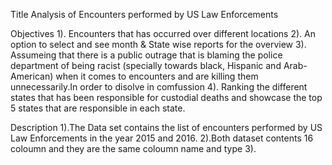 Title
Analysis of Encounters performed by US Law Enforcements

Objectives
   1). Encounters that has occurred over different locations
   2). An option to select and see month & State wise reports for the overview
   3). Assumeing that there is a public outrage that is blaming the police department of being racist (specially towards black, Hispanic and Arab-American) when it            comes to encounters and are killing them unnecessarily.In order to disolve in comfussion
   4). Ranking the different states that has been responsible for custodial deaths and showcase the top 5 states that are responsible in each state.
   
Description
   1).The Data set contains the list of encounters performed by US Law Enforcements in the year 2015 and 2016.
   2).Both dataset contents 16 coloumn and they are the same coloumn name and type
   3).
